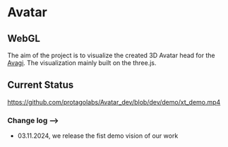 # Avatar



## WebGL

The aim of the project is to visualize the created 3D Avatar head for the [Avagi](https://demo.avagi.com/#/home). The visualization mainly built on the three.js. 
## Current Status

https://github.com/protagolabs/Avatar_dev/blob/dev/demo/xt_demo.mp4


### Change log -->
* 03.11.2024, we release the fist demo vision of our work


